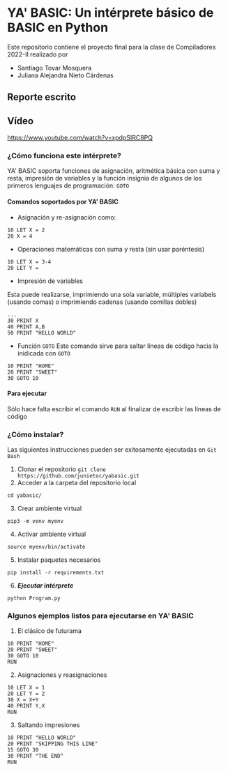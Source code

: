 # YA' BASIC: Un intérprete básico de BASIC en Python
Este repositorio contiene el proyecto final para la clase de Compiladores 2022-II realizado por 
- Santiago Tovar Mosquera
- Juliana Alejandra Nieto Cárdenas

## Reporte escrito

## Vídeo
https://www.youtube.com/watch?v=xpdpSIRC8PQ
### ¿Cómo funciona este intérprete?
YA' BASIC soporta funciones de asignación, aritmética básica con suma y resta, impresión de variables y la función insignia de algunos de los primeros lenguajes de programación: `GOTO`

#### Comandos soportados por YA' BASIC
- Asignación y re-asignación como: 
```
10 LET X = 2
20 X = 4
```

- Operaciones matemáticas con suma y resta (sin usar paréntesis)
```
10 LET X = 3-4
20 LET Y = 
```

- Impresión de variables

Esta puede realizarse, imprimiendo una sola variable, múltiples variabels (usando comas) o imprimiendo cadenas (usando comillas dobles)
```
...
30 PRINT X
40 PRINT A,B
50 PRINT "HELLO WORLD"
```

- Función `GOTO`
Este comando sirve para saltar líneas de código hacia la inidicada con `GOTO`
```
10 PRINT "HOME"
20 PRINT "SWEET"
30 GOTO 10
```

#### Para ejecutar
Sólo hace falta escribir el comando `RUN` al finalizar de escribir las líneas de código 

### ¿Cómo instalar?
Las siguientes instrucciones pueden ser exitosamente ejecutadas en `Git Bash`
1. Clonar el repositorio
```git clone https://github.com/junietoc/yabasic.git```
2. Acceder a la carpeta del repositorio local
```
cd yabasic/
```
3. Crear ambiente virtual
```
pip3 -m venv myenv
```

4. Activar ambiente virtual
```
source myenv/bin/activate
```

5. Instalar paquetes necesarios
```
pip install -r requirements.txt
```
6. ***Ejecutar intérprete***
```
python Program.py
```
### Algunos ejemplos listos para ejecutarse en YA' BASIC
1. El clásico de futurama
```
10 PRINT "HOME"
20 PRINT "SWEET"
30 GOTO 10
RUN
```

2. Asignaciones y reasignaciones
```
10 LET X = 1
20 LET Y = 2
30 X = X+Y
40 PRINT Y,X
RUN
```

3. Saltando impresiones
```
10 PRINT "HELLO WORLD"
20 PRINT "SKIPPING THIS LINE"
15 GOTO 30
30 PRINT "THE END"
RUN
```